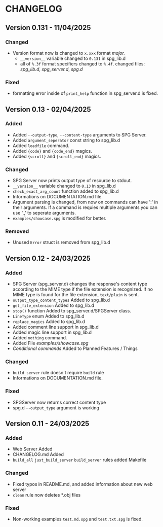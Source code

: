 # CHANGELOG

## Version 0.131 - 11/04/2025

### Changed
* Version format now is changed to `x.xxx` format *major.<minor-patch>*
  * `__version__` variable changed to `0.131` in spg_lib.d
  * all of `%.3f` format specifiers changed to `%.4f`. changed files: *spg_lib.d*, *spg_server.d*, *spg.d*

### Fixed
* formatting error inside of `print_help` function in spg_server.d is fixed.

## Version 0.13 - 02/04/2025

### Added
* Added `--output-type`, `--content-type` arguments to SPG Server.
* Added `argument_seperator` const string to spg_lib.d
* Added `loadfile` command.
* Added `{code}` and `{code_end}` magics.
* Added `{scroll}` and `{scroll_end}` magics.

### Changed
* SPG Server now prints output type of resource to stdout.
* `__version__` variable changed to `0.13` in spg_lib.d
* `check_exact_arg_count` function added to spg_lib.d
* Informations on DOCUMENTATION.md file.
* Argument parsing is changed, from now on commands can have ':' in their arguments. If a command is requies multiple arguments you can use ',,' to seperate arguments.
* `examples/showcase.spg` is modified for better.

### Removed
* Unused `Error` struct is removed from spg_lib.d

## Version 0.12 - 24/03/2025

### Added
* SPG Server (spg_server.d) changes the response's content type according to the MIME type if the file extension is recognized. If no MIME type is found for the file extension, `text/plain` is sent.
* `output_type_content_types` Added to spg_lib.d
* `get_file_extension` Added to spg_lib.d
* `stop()` function Added to spg_server.d/SPGServer class.
* `LineType` enum Added to spg_lib.d
* `replace_magics` Added to spg_lib.d
* Added comment line support in spg_lib.d
* Added magic line support in spg_lib.d
* Added `nothing` command.
* Added File *examples/showcase.spg*
* *Conditional commands* Added to Planned Features / Things

### Changed
* `build_server` rule doesn't require `build` rule
* Informations on DOCUMENTATION.md file.

### Fixed
* SPGServer now returns correct content type
* spg.d `--output_type` argument is working

## Version 0.11 - 24/03/2025

### Added
* Web Server Added
* CHANGELOG.md Added
* `build_all` `just_build_server` `build_server` rules added Makefile

### Changed
* Fixed typos in README.md, and added information about new web server
* `clean` rule now deletes *.obj files 

### Fixed
* Non-working examples `test.md.spg` and `test.txt.spg` is fixed.
